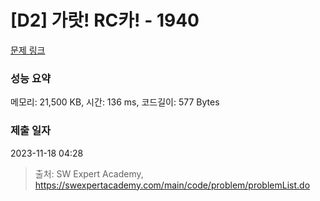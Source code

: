 # [D2] 가랏! RC카! - 1940 

[문제 링크](https://swexpertacademy.com/main/code/problem/problemDetail.do?contestProbId=AV5PjMgaALgDFAUq) 

### 성능 요약

메모리: 21,500 KB, 시간: 136 ms, 코드길이: 577 Bytes

### 제출 일자

2023-11-18 04:28



> 출처: SW Expert Academy, https://swexpertacademy.com/main/code/problem/problemList.do